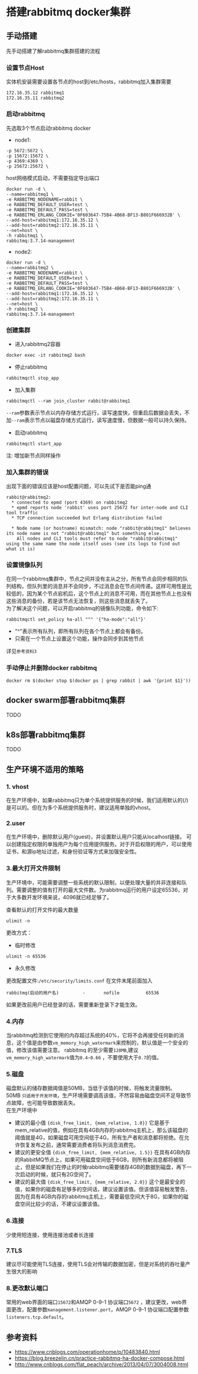 # 搭建rabbitmq docker集群

## 手动搭建
先手动搭建了解rabbitmq集群搭建的流程

### 设置节点Host
实体机安装需要设置各节点的host到/etc/hosts，rabbitmq加入集群需要

```
172.16.35.12 rabbitmq1
172.16.35.11 rabbitmq2
```

### 启动rabbitmq
先选取3个节点启动rabbitmq docker

- node1:

```
-p 5672:5672 \
-p 15672:15672 \
-p 4369:4369 \
-p 25672:25672 \
```

host网络模式启动，不需要指定导出端口

```
docker run -d \
--name=rabbitmq1 \
-e RABBITMQ_NODENAME=rabbit \
-e RABBITMQ_DEFAULT_USER=test \
-e RABBITMQ_DEFAULT_PASS=test \
-e RABBITMQ_ERLANG_COOKIE='0F603647-75B4-4B68-BF13-B801F666932B' \
--add-host=rabbitmq1:172.16.35.12 \
--add-host=rabbitmq2:172.16.35.11 \
--net=host \
-h rabbitmq1 \
rabbitmq:3.7.14-management
```

- node2:

```
docker run -d \
--name=rabbitmq2 \
-e RABBITMQ_NODENAME=rabbit \
-e RABBITMQ_DEFAULT_USER=test \
-e RABBITMQ_DEFAULT_PASS=test \
-e RABBITMQ_ERLANG_COOKIE='0F603647-75B4-4B68-BF13-B801F666932B' \
--add-host=rabbitmq1:172.16.35.12 \
--add-host=rabbitmq2:172.16.35.11 \
--net=host \
-h rabbitmq2 \
rabbitmq:3.7.14-management
```

### 创建集群

- 进入rabbitmq2容器

```
docker exec -it rabbitmq2 bash 
```

- 停止rabbitmq

```
rabbitmqctl stop_app
```

- 加入集群

```
rabbitmqctl --ram join_cluster rabbit@rabbitmq1
```

`--ram`参数表示节点以内存存储方式运行，读写速度快，但重启后数据会丢失，不加`--ram`表示节点以磁盘存储方式运行，读写速度慢，但数据一般可以持久保持。

- 启动rabbitmq

```
rabbitmqctl start_app
```

注: 增加新节点同样操作

### 加入集群的错误

出现下面的错误应该是host配置问题，可以先试下是否能ping通

```
rabbit@rabbitmq2:
  * connected to epmd (port 4369) on rabbitmq2
  * epmd reports node 'rabbit' uses port 25672 for inter-node and CLI tool traffic
  * TCP connection succeeded but Erlang distribution failed

  * Node name (or hostname) mismatch: node "rabbit@rabbitmq1" believes its node name is not "rabbit@rabbitmq1" but something else.
    All nodes and CLI tools must refer to node "rabbit@rabbitmq1" using the same name the node itself uses (see its logs to find out what it is)
```

### 设置镜像队列

在同一个rabbitmq集群中，节点之间并没有主从之分，所有节点会同步相同的队列结构，但队列里的消息并不会同步，不过消息会在节点间传递。这样可用性是比较低的，因为某个节点宕机后，这个节点上的消息不可用，而在其他节点上也没有这些消息的备份，若是该节点无法恢复，则这些消息就丢失了。<br>
为了解决这个问题，可以开启rabbitmq的镜像队列功能，命令如下:

```
rabbitmqctl set_policy ha-all "^" '{"ha-mode":"all"}'
```

- "^"表示所有队列，即所有队列在各个节点上都会有备份。<br>
- 只需在一个节点上设置这个功能，操作会同步到其他节点

详见`参考资料3`

### 手动停止并删除docker rabbitmq

```
docker rm $(docker stop $(docker ps | grep rabbit | awk '{print $1}'))
```

## docker swarm部署rabbitmq集群
TODO

## k8s部署rabbitmq集群
TODO

## 生产环境不适用的策略

### 1. vhost
在生产环境中，如果rabbitmq只为单个系统提供服务的时候，我们适用默认的(/)是可以的。但在为多个系统提供服务时，建议适用单独的vhost。

### 2.user
在生产环境中，删除默认用户(guest)，并设置默认用户只能从localhost链接。
可以创建指定权限的单独用户为每个应用提供服务。对于开启权限的用户，可以使用证书，和源ip地址过滤，和身份验证等方式来加强安全性。

### 3.最大打开文件限制
生产环境中，可能需要调整一些系统的默认限制，以便处理大量的并非连接和队列。需要调整的值有打开的最大文件数。为rabbitmq运行的用户设定65536，对于大多数开发环境来说，4096就已经足够了。

查看默认的打开文件的最大数量

```
ulimit -n
```

更改方式：

- 临时修改

```
ulimit -n 65536
```

- 永久修改

更改配置文件:`/etc/security/limits.conf`
在文件末尾前面加入

```
rabbitmq(启动的用户名)         -       nofile          65536
```

如果更改前用户已经登录的话，需要重新登录下才能生效。

### 4.内存
当rabbitmq检测到它使用的内存超过系统的40%，它将不会再接受任何新的消息，这个值是由参数`vm_memory_high_watermark`来控制的，默认值是一个安全的值，修改该值需要注意。 rabbitmq 的至少需要`128MB`,建议`vm_memory_high_watermark`值为`0.4~0.66` ，不要使用大于`0.7`的值。

### 5.磁盘
磁盘默认的储存数据阈值是50MB，当低于该值的时候，将触发流量限制。<br>
50MB `只适用于开发环境`，生产环境需要调高该值，不然容易由磁盘空间不足导致节点故障，也可能导致数据丢失。<br>
在生产环境中<br>
- 建议的最小值 `{disk_free_limit, {mem_relative, 1.0}}`
它是基于mem_relative的值，例如在具有4GB内存的rabbitmq主机上，那么该磁盘的阈值就是4G，如果磁盘可用空间低于4G，所有生产者和消息都将拒绝。在允许恢复发布之前，通常需要消费者将队列消息消费完。<br>
- 建议的更安全值 `{disk_free_limit, {mem_relative, 1.5}}`
在具有4GB内存的RabbitMQ节点上，如果可用磁盘空间低于6GB，则所有新消息都将被阻止，但是如果我们在停止的时候rabbitmq需要储存4GB的数据到磁盘，再下一次启动的时候，就只有2G空间了。<br>
- 建议的最大值 `{disk_free_limit, {mem_relative, 2.0}}`
这个是最安全的值，如果你的磁盘有足够多的空间话，建议设置该值。但该值容易触发警告，因为在具有4GB内存的rabbitmq主机上，需要最低空间大于8G，如果你的磁盘空间比较少的话，不建议设置该值。

### 6.连接
少使用短连接，使用连接池或者长连接

### 7.TLS
建议尽可能使用TLS连接，使用TLS会对传输的数据加密，但是对系统的吞吐量产生很大的影响

### 8.更改默认端口
常用的web界面的端口`15672`和AMQP 0-9-1 协议端口`5672` ，建议更改，web界面更改，配置参数`management.listener.port`，AMQP 0-9-1 协议端口配置参数 `listeners.tcp.default`。

## 参考资料
- https://www.cnblogs.com/operationhome/p/10483840.html
- https://blog.breezelin.cn/practice-rabbitmq-ha-docker-compose.html
- http://www.cnblogs.com/flat_peach/archive/2013/04/07/3004008.html
